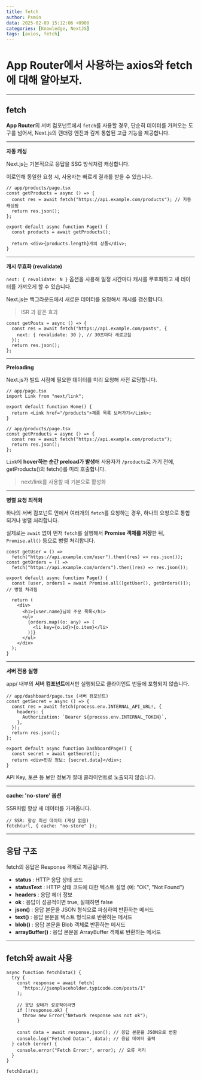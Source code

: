 ```yaml
---
title: fetch
author: Psmin
data: 2025-02-09 15:12:06 +0900
categories: [Knowledge, NextJS]
tags: [axios, fetch]
---
```


# App Router에서 사용하는 axios와 fetch에 대해 알아보자.

---

## fetch

**App Router**의 서버 컴포넌트에서 `fetch`를 사용할 경우, 단순히 데이터를 가져오는 도구를 넘어서, Next.js의 렌더링 엔진과 깊게 통합된 고급 기능을 제공합니다.

---

**자동 캐싱**

Next.js는 기본적으로 응답을 SSG 방식처럼 캐싱합니다.

이로인해 동일한 요청 시, 사용자는 빠르게 결과를 받을 수 있습니다.

```tsx
// app/products/page.tsx
const getProducts = async () => {
  const res = await fetch("https://api.example.com/products"); // 자동 캐싱됨
  return res.json();
};

export default async function Page() {
  const products = await getProducts();

  return <div>{products.length}개의 상품</div>;
}
```

---

**캐시 무효화 (revalidate)**

`next: { revalidate: N }` 옵션을 사용해 일정 시간마다 캐시를 무효화하고 새 데이터를 가져오게 할 수 있습니다.

Next.js는 백그라운드에서 새로운 데이터를 요청해서 캐시를 갱신합니다.

> ISR 과 같은 효과

```tsx
const getPosts = async () => {
  const res = await fetch("https://api.example.com/posts", {
    next: { revalidate: 30 }, // 30초마다 새로고침
  });
  return res.json();
};
```

---

**Preloading**

Next.js가 빌드 시점에 필요한 데이터를 미리 요청해 사전 로딩합니다.

```tsx
// app/page.tsx
import Link from "next/link";

export default function Home() {
  return <Link href="/products">제품 목록 보러가기</Link>;
}

// app/products/page.tsx
const getProducts = async () => {
  const res = await fetch("https://api.example.com/products");
  return res.json();
};
```

`Link`에 **hover하는 순간 preload가 발생**해 사용자가 `/products`로 가기 전에, getProducts()의 fetch()를 미리 호출합니다.

> next/link를 사용할 때 기본으로 활성화

---

**병렬 요청 최적화**

하나의 서버 컴포넌트 안에서 여러개의 `fetch`를 요청하는 경우, 하나의 요청으로 통합되거나 병렬 처리합니다.

실제로는 `await` 없이 먼저 `fetch`를 실행해서 **Promise 객체를 저장**한 뒤, `Promise.all()` 등으로 병렬 처리합니다.

```tsx
const getUser = () =>
  fetch("https://api.example.com/user").then((res) => res.json());
const getOrders = () =>
  fetch("https://api.example.com/orders").then((res) => res.json());

export default async function Page() {
  const [user, orders] = await Promise.all([getUser(), getOrders()]); // 병렬 처리됨

  return (
    <div>
      <h1>{user.name}님의 주문 목록</h1>
      <ul>
        {orders.map((o: any) => (
          <li key={o.id}>{o.item}</li>
        ))}
      </ul>
    </div>
  );
}
```

---

**서버 전용 실행**

app/ 내부의 **서버 컴포넌트**에서만 실행되므로 클라이언트 번들에 포함되지 않습니다.

```tsx
// app/dashboard/page.tsx (서버 컴포넌트)
const getSecret = async () => {
  const res = await fetch(process.env.INTERNAL_API_URL!, {
    headers: {
      Authorization: `Bearer ${process.env.INTERNAL_TOKEN}`,
    },
  });
  return res.json();
};

export default async function DashboardPage() {
  const secret = await getSecret();
  return <div>민감 정보: {secret.data}</div>;
}
```

API Key, 토큰 등 보안 정보가 절대 클라이언트로 노출되지 않습니다.

---

**cache: 'no-store' 옵션**

SSR처럼 항상 새 데이터를 가져옵니다.

```tsx
// SSR: 항상 최신 데이터 (캐싱 없음)
fetch(url, { cache: "no-store" });
```

---

## 응답 구조

fetch의 응답은 Response 객체로 제공됩니다.

- **status** : HTTP 응답 상태 코드
- **statusText** : HTTP 상태 코드에 대한 텍스트 설명 (예: "OK", "Not Found")
- **headers** : 응답 헤더 정보
- **ok** : 응답이 성공적이면 true, 실패하면 false
- **json()** : 응답 본문을 JSON 형식으로 파싱하여 반환하는 메서드
- **text()** : 응답 본문을 텍스트 형식으로 반환하는 메서드
- **blob()** : 응답 본문을 Blob 객체로 반환하는 메서드
- **arrayBuffer()** : 응답 본문을 ArrayBuffer 객체로 반환하는 메서드

---

## fetch와 await 사용

```tsx
async function fetchData() {
  try {
    const response = await fetch(
      "https://jsonplaceholder.typicode.com/posts/1"
    );

    // 응답 상태가 성공적이라면
    if (!response.ok) {
      throw new Error("Network response was not ok");
    }

    const data = await response.json(); // 응답 본문을 JSON으로 변환
    console.log("Fetched Data:", data); // 응답 데이터 출력
  } catch (error) {
    console.error("Fetch Error:", error); // 오류 처리
  }
}

fetchData();
```
